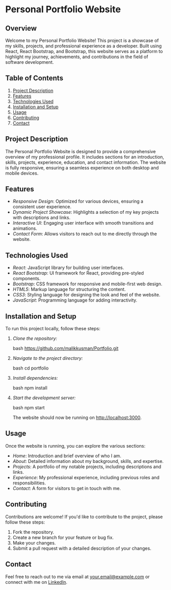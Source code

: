 # Personal Portfolio Website

## Overview

Welcome to my Personal Portfolio Website! This project is a showcase of my skills, projects, and professional experience as a developer. Built using React, React Bootstrap, and Bootstrap, this website serves as a platform to highlight my journey, achievements, and contributions in the field of software development.

## Table of Contents

1. [Project Description](#project-description)
2. [Features](#features)
3. [Technologies Used](#technologies-used)
4. [Installation and Setup](#installation-and-setup)
5. [Usage](#usage)
6. [Contributing](#contributing)
7. [Contact](#contact)

## Project Description

The Personal Portfolio Website is designed to provide a comprehensive overview of my professional profile. It includes sections for an introduction, skills, projects, experience, education, and contact information. The website is fully responsive, ensuring a seamless experience on both desktop and mobile devices.

## Features

- *Responsive Design*: Optimized for various devices, ensuring a consistent user experience.
- *Dynamic Project Showcase*: Highlights a selection of my key projects with descriptions and links.
- *Interactive UI*: Engaging user interface with smooth transitions and animations.
- *Contact Form*: Allows visitors to reach out to me directly through the website.

## Technologies Used

- *React*: JavaScript library for building user interfaces.
- *React Bootstrap*: UI framework for React, providing pre-styled components.
- *Bootstrap*: CSS framework for responsive and mobile-first web design.
- *HTML5*: Markup language for structuring the content.
- *CSS3*: Styling language for designing the look and feel of the website.
- *JavaScript*: Programming language for adding interactivity.

## Installation and Setup

To run this project locally, follow these steps:

1. *Clone the repository:*

   bash
   https://github.com/malikkusman/Portfolio.git
   

2. *Navigate to the project directory:*

   bash
   cd portfolio
   

3. *Install dependencies:*

   bash
   npm install
   

4. *Start the development server:*

   bash
   npm start
   

   The website should now be running on [http://localhost:3000](http://localhost:3000).

## Usage

Once the website is running, you can explore the various sections:

- *Home*: Introduction and brief overview of who I am.
- *About*: Detailed information about my background, skills, and expertise.
- *Projects*: A portfolio of my notable projects, including descriptions and links.
- *Experience*: My professional experience, including previous roles and responsibilities.
- *Contact*: A form for visitors to get in touch with me.

## Contributing

Contributions are welcome! If you'd like to contribute to the project, please follow these steps:

1. Fork the repository.
2. Create a new branch for your feature or bug fix.
3. Make your changes.
4. Submit a pull request with a detailed description of your changes.


## Contact

Feel free to reach out to me via email at [your.email@example.com](mailto:42khan0@gmail.com) or connect with me on [LinkedIn](https://www.linkedin.com/in/muhammad-usman-asghar).

